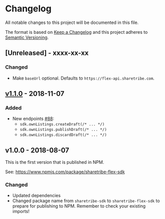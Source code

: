 # Changelog

All notable changes to this project will be documented in this file.

The format is based on [Keep a
Changelog](http://keepachangelog.com/en/1.0.0/) and this project
adheres to [Semantic Versioning](http://semver.org/spec/v2.0.0.html).

## [Unreleased] - xxxx-xx-xx

### Changed

- Make `baseUrl` optional. Defaults to `https://flex-api.sharetribe.com`.

## [v1.1.0] - 2018-11-07

### Added

- New endpoints [#88](https://github.com/sharetribe/flex-sdk-js/pull/88):
  * `sdk.ownListings.createDraft(/* ... */)`
  * `sdk.ownListings.publishDraft(/* ... */)`
  * `sdk.ownListings.discardDraft(/* ... */)`

## v1.0.0 - 2018-08-07

This is the first version that is published in NPM.

See: https://www.npmjs.com/package/sharetribe-flex-sdk

### Changed

- Updated dependencies
- Changed package name from `sharetribe-sdk` to `sharetribe-flex-sdk`
  to prepare for publishing to NPM. Remember to check your existing
  imports!

[v1.1.0]: https://github.com/sharetribe/flex-sdk-js/compare/v1.0.0...v1.1.0
